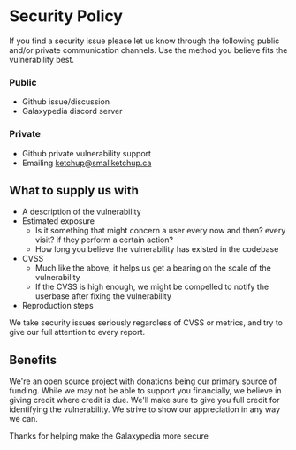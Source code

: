 # Security Policy
If you find a security issue please let us know through the following public and/or private communication channels. Use the method you believe fits the vulnerability best.

### Public
- Github issue/discussion
- Galaxypedia discord server

### Private
- Github private vulnerability support
- Emailing ketchup@smallketchup.ca

## What to supply us with
- A description of the vulnerability
- Estimated exposure
  - Is it something that might concern a user every now and then? every visit? if they perform a certain action?
  - How long you believe the vulnerability has existed in the codebase
- CVSS
  - Much like the above, it helps us get a bearing on the scale of the vulnerability
  - If the CVSS is high enough, we might be compelled to notify the userbase after fixing the vulnerability
- Reproduction steps

We take security issues seriously regardless of CVSS or metrics, and try to give our full attention to every report.

## Benefits
We're an open source project with donations being our primary source of funding. While we may not be able to support you financially, we believe in giving credit where credit is due. We'll make sure to give you full credit for identifying the vulnerability. We strive to show our appreciation in any way we can.

Thanks for helping make the Galaxypedia more secure
